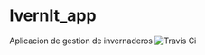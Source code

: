 # IvernIt_app
Aplicacion de gestion de invernaderos ![Travis Ci](https://travis-ci.org/IvernIt/IvernIt_app.svg?branch=master)
